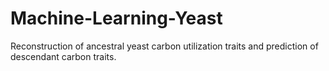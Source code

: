 # Machine-Learning-Yeast
Reconstruction of ancestral yeast carbon utilization traits and prediction of descendant carbon traits.
